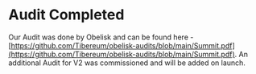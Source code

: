 # Audit Completed

Our Audit was done by Obelisk and can be found here - [https://github.com/Tibereum/obelisk-audits/blob/main/Summit.pdf](https://github.com/Tibereum/obelisk-audits/blob/main/Summit.pdf).  An additional Audit for V2 was commissioned and will be added on launch.
